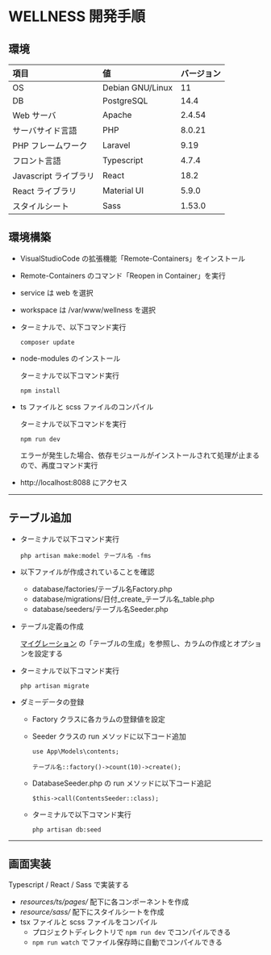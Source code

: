 # WELLNESS 開発手順

## 環境
|項目|値|バージョン
|:--|:--|:--|
|OS|Debian GNU/Linux|11|
|DB|PostgreSQL|14.4|
|Web サーバ|Apache|2.4.54|
|サーバサイド言語|PHP|8.0.21|
|PHP フレームワーク|Laravel|9.19|
|フロント言語|Typescript|4.7.4|
|Javascript ライブラリ|React|18.2|
|React ライブラリ|Material UI|5.9.0|
|スタイルシート|Sass|1.53.0|

## 環境構築
- VisualStudioCode の拡張機能「Remote-Containers」をインストール
- Remote-Containers のコマンド「Reopen in Container」を実行
- service は web を選択
- workspace は /var/www/wellness を選択
- ターミナルで、以下コマンド実行

    `composer update`

- node-modules のインストール

    ターミナルで以下コマンド実行

    `npm install`
- ts ファイルと scss ファイルのコンパイル

    ターミナルで以下コマンドを実行

    `npm run dev`

    エラーが発生した場合、依存モジュールがインストールされて処理が止まるので、再度コマンド実行
- http://localhost:8088 にアクセス

---

## テーブル追加
- ターミナルで以下コマンド実行

    `php artisan make:model テーブル名 -fms`
- 以下ファイルが作成されていることを確認
    - database/factories/テーブル名Factory.php
    - database/migrations/日付_create_テーブル名_table.php
    - database/seeders/テーブル名Seeder.php
- テーブル定義の作成

    [マイグレーション](https://readouble.com/laravel/9.x/ja/migrations.html) の「テーブルの生成」を参照し、カラムの作成とオプションを設定する
- ターミナルで以下コマンド実行

    `php artisan migrate`

- ダミーデータの登録
    - Factory クラスに各カラムの登録値を設定
    - Seeder クラスの run メソッドに以下コード追加
    
        ```
        use App\Models\contents;

        テーブル名::factory()->count(10)->create();
        ```
    - DatabaseSeeder.php の run メソッドに以下コード追記

        ```
        $this->call(ContentsSeeder::class);
        ```
    - ターミナルで以下コマンド実行
    
        `php artisan db:seed`

---

## 画面実装
Typescript / React / Sass で実装する
- *resources/ts/pages/* 配下に各コンポーネントを作成
- *resource/sass/* 配下にスタイルシートを作成
- tsx ファイルと scss ファイルをコンパイル
    - プロジェクトディレクトリで `npm run dev` でコンパイルできる
    - `npm run watch` でファイル保存時に自動でコンパイルできる
